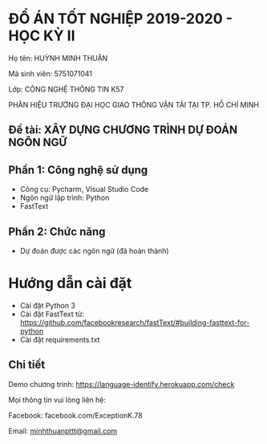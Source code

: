 # ĐỒ ÁN TỐT NGHIỆP 2019-2020 - HỌC KỲ II
Họ tên: HUỲNH MINH THUẬN

Mã sinh viên: 5751071041

Lớp: CÔNG NGHỆ THÔNG TIN K57

PHÂN HIỆU TRƯỜNG ĐẠI HỌC GIAO THÔNG VẬN TẢI TẠI TP. HỒ CHÍ MINH
## Đề tài: XÂY DỰNG CHƯƠNG TRÌNH DỰ ĐOÁN NGÔN NGỮ
## Phần 1: Công nghệ sử dụng
- Công cụ: Pycharm, Visual Studio Code
- Ngôn ngữ lập trình: Python
- FastText
## Phần 2: Chức năng
- Dự đoán được các ngôn ngữ (đã hoàn thành)
# Hướng dẫn cài đặt
- Cài đặt Python 3
- Cài đặt FastText từ: https://github.com/facebookresearch/fastText/#building-fasttext-for-python
- Cài đặt requirements.txt
## Chi tiết
Demo chương trình: https://language-identify.herokuapp.com/check

Mọi thông tin vui lòng liên hệ:

Facebook: facebook.com/ExceptionK.78

Email: minhthuanpttt@gmail.com
